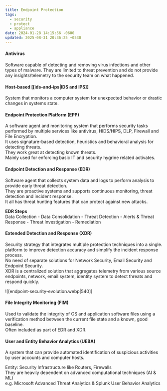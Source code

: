 ```yaml
---
title: Endpoint Protection
tags:
  - security
  - protect
  - appliance
date: 2024-01-28 14:15:56 -0600
updated: 2025-08-31 20:36:25 +0530
---
```


#### Antivirus
Software capable of detecting and removing virus infections and other types of malware.
They are limited to threat prevention and do not provide any insights/telemetry to the security team on what happened.

#### Host-based [[ids-and-ips|IDS and IPS]]
System that monitors a computer system for unexpected behavior or drastic changes in systems state.  

#### Endpoint Protection Platform (EPP)
A software agent and monitoring system that performs security tasks performed by multiple services like antivirus, HIDS/HIPS, DLP, Firewall and File Encryption.  
It uses signature-based detection, heuristics and behavioral analysis for detecting threats.   
They work great at detecting known threats.  
Mainly used for enforcing basic IT and security hygrine related activates.

#### Endpoint Detection and Response (EDR)
Software agent that collects system data and logs to perform analysis to provide early threat detection.  
They are proactive systems and supports continuous monitoring, threat detection and incident response.  
It all has threat hunting features that can protect against new attacks.

**EDR Steps**  
Data Collection - Data Consolidation - Threat Detection - Alerts & Threat Response - Threat Investigation - Remediation

#### Extended Detection and Response (XDR)
Security strategy that integrates multiple protection techniques into a single. platform to improve detection accuracy and simplify the incident response process.  
No need of separate solutions for Network Security, Email Security and Endpoint Security.  
XDR is a centralized solution that aggregates telemetry from various source endpoints, network, email system, identity system to detect threats and respond quickly.  

![[endpoint-security-evolution.webp|540]]

#### File Integrity Monitoring (FIM)
Used to validate the integrity of OS and application software files using a verification method between the current file state and a known, good baseline.  
Often included as part of EDR and XDR.

#### User and Entity Behavior Analytics (UEBA)
A system that can provide automated identification of suspicious activities by user accounts and computer hosts.  

Entity: Security Infrastructure like Routers, Firewalls  
They are heavily dependent on advanced computational techniques (AI & ML)  
e.g. Microsoft Advanced Threat Analytics & Splunk User Behavior Analytics
